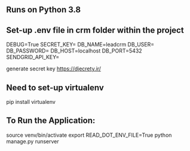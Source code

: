 ## Runs on Python 3.8

## Set-up .env file in crm folder within the project
DEBUG=True
SECRET_KEY=
DB_NAME=leadcrm
DB_USER=
DB_PASSWORD=
DB_HOST=localhost
DB_PORT=5432
SENDGRID_API_KEY=

generate secret key https://djecrety.ir/

## Need to set-up virtualenv

pip install virtualenv

## To Run the Application:

source venv/bin/activate
export READ_DOT_ENV_FILE=True
python manage.py runserver